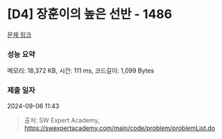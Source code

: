 # [D4] 장훈이의 높은 선반 - 1486 

[문제 링크](https://swexpertacademy.com/main/code/problem/problemDetail.do?contestProbId=AV2b7Yf6ABcBBASw) 

### 성능 요약

메모리: 18,372 KB, 시간: 111 ms, 코드길이: 1,099 Bytes

### 제출 일자

2024-09-06 11:43



> 출처: SW Expert Academy, https://swexpertacademy.com/main/code/problem/problemList.do